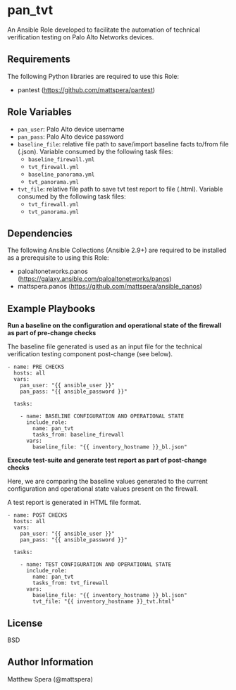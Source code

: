 pan_tvt
=========

An Ansible Role developed to facilitate the automation of technical verification testing on Palo Alto Networks devices.

Requirements
------------

The following Python libraries are required to use this Role:

- pantest (https://github.com/mattspera/pantest)

Role Variables
--------------

- `pan_user`: Palo Alto device username
- `pan_pass`: Palo Alto device password
- `baseline_file`: relative file path to save/import baseline facts to/from file (.json). Variable consumed by the following task files:
  - `baseline_firewall.yml`
  - `tvt_firewall.yml`
  - `baseline_panorama.yml`
  - `tvt_panorama.yml`
- `tvt_file`: relative file path to save tvt test report to file (.html). Variable consumed by the following task files:
  - `tvt_firewall.yml`
  - `tvt_panorama.yml`

Dependencies
------------

The following Ansible Collections (Ansible 2.9+) are required to be installed as a prerequisite to using this Role:

- paloaltonetworks.panos (https://galaxy.ansible.com/paloaltonetworks/panos)
- mattspera.panos (https://github.com/mattspera/ansible_panos)

Example Playbooks
----------------

**Run a baseline on the configuration and operational state of the firewall as part of pre-change checks**

The baseline file generated is used as an input file for the technical verification testing component post-change (see below).

    - name: PRE CHECKS
      hosts: all
      vars:
        pan_user: "{{ ansible_user }}"
        pan_pass: "{{ ansible_password }}"

      tasks:

        - name: BASELINE CONFIGURATION AND OPERATIONAL STATE
          include_role:
            name: pan_tvt
            tasks_from: baseline_firewall
          vars:
            baseline_file: "{{ inventory_hostname }}_bl.json"

**Execute test-suite and generate test report as part of post-change checks**

Here, we are comparing the baseline values generated to the current configuration and operational state values present on the firewall.

A test report is generated in HTML file format.

    - name: POST CHECKS
      hosts: all
      vars:
        pan_user: "{{ ansible_user }}"
        pan_pass: "{{ ansible_password }}"

      tasks:

        - name: TEST CONFIGURATION AND OPERATIONAL STATE
          include_role:
            name: pan_tvt
            tasks_from: tvt_firewall
          vars:
            baseline_file: "{{ inventory_hostname }}_bl.json"
            tvt_file: "{{ inventory_hostname }}_tvt.html"

License
-------

BSD

Author Information
------------------

Matthew Spera (@mattspera)
